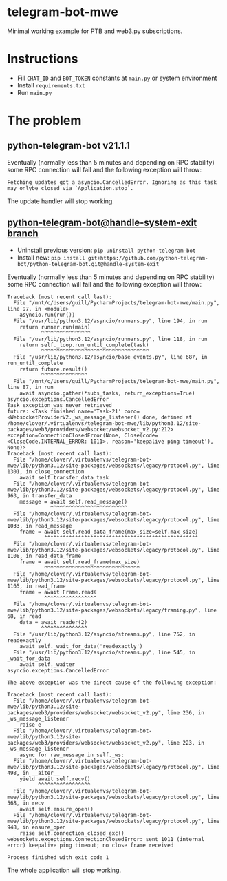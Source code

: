 # telegram-bot-mwe
Minimal working example for PTB and web3.py subscriptions.

# Instructions
* Fill `CHAT_ID` and `BOT_TOKEN` constants at `main.py` or system environment
* Install `requirements.txt`
* Run `main.py`

# The problem
## python-telegram-bot v21.1.1
Eventually (normally less than 5 minutes and depending on RPC stability) some RPC connection will fail and the following exception will throw:
```
Fetching updates got a asyncio.CancelledError. Ignoring as this task may onlybe closed via `Application.stop`.
```
The update handler will stop working.

## [python-telegram-bot@handle-system-exit branch](https://github.com/python-telegram-bot/python-telegram-bot/tree/handle-system-exit)

* Uninstall previous version: `pip uninstall python-telegram-bot`
* Install new: `pip install git+https://github.com/python-telegram-bot/python-telegram-bot.git@handle-system-exit`

Eventually (normally less than 5 minutes and depending on RPC stability) some RPC connection will fail and the following exception will throw:
```
Traceback (most recent call last):
  File "/mnt/c/Users/guill/PycharmProjects/telegram-bot-mwe/main.py", line 97, in <module>
    asyncio.run(run())
  File "/usr/lib/python3.12/asyncio/runners.py", line 194, in run
    return runner.run(main)
           ^^^^^^^^^^^^^^^^
  File "/usr/lib/python3.12/asyncio/runners.py", line 118, in run
    return self._loop.run_until_complete(task)
           ^^^^^^^^^^^^^^^^^^^^^^^^^^^^^^^^^^^
  File "/usr/lib/python3.12/asyncio/base_events.py", line 687, in run_until_complete
    return future.result()
           ^^^^^^^^^^^^^^^
  File "/mnt/c/Users/guill/PycharmProjects/telegram-bot-mwe/main.py", line 87, in run
    await asyncio.gather(*subs_tasks, return_exceptions=True)
asyncio.exceptions.CancelledError
Task exception was never retrieved
future: <Task finished name='Task-21' coro=<WebsocketProviderV2._ws_message_listener() done, defined at /home/clover/.virtualenvs/telegram-bot-mwe/lib/python3.12/site-packages/web3/providers/websocket/websocket_v2.py:212> exception=ConnectionClosedError(None, Close(code=<CloseCode.INTERNAL_ERROR: 1011>, reason='keepalive ping timeout'), None)>
Traceback (most recent call last):
  File "/home/clover/.virtualenvs/telegram-bot-mwe/lib/python3.12/site-packages/websockets/legacy/protocol.py", line 1301, in close_connection
    await self.transfer_data_task
  File "/home/clover/.virtualenvs/telegram-bot-mwe/lib/python3.12/site-packages/websockets/legacy/protocol.py", line 963, in transfer_data
    message = await self.read_message()
              ^^^^^^^^^^^^^^^^^^^^^^^^^
  File "/home/clover/.virtualenvs/telegram-bot-mwe/lib/python3.12/site-packages/websockets/legacy/protocol.py", line 1033, in read_message
    frame = await self.read_data_frame(max_size=self.max_size)
            ^^^^^^^^^^^^^^^^^^^^^^^^^^^^^^^^^^^^^^^^^^^^^^^^^^
  File "/home/clover/.virtualenvs/telegram-bot-mwe/lib/python3.12/site-packages/websockets/legacy/protocol.py", line 1108, in read_data_frame
    frame = await self.read_frame(max_size)
            ^^^^^^^^^^^^^^^^^^^^^^^^^^^^^^^
  File "/home/clover/.virtualenvs/telegram-bot-mwe/lib/python3.12/site-packages/websockets/legacy/protocol.py", line 1165, in read_frame
    frame = await Frame.read(
            ^^^^^^^^^^^^^^^^^
  File "/home/clover/.virtualenvs/telegram-bot-mwe/lib/python3.12/site-packages/websockets/legacy/framing.py", line 68, in read
    data = await reader(2)
           ^^^^^^^^^^^^^^^
  File "/usr/lib/python3.12/asyncio/streams.py", line 752, in readexactly
    await self._wait_for_data('readexactly')
  File "/usr/lib/python3.12/asyncio/streams.py", line 545, in _wait_for_data
    await self._waiter
asyncio.exceptions.CancelledError

The above exception was the direct cause of the following exception:

Traceback (most recent call last):
  File "/home/clover/.virtualenvs/telegram-bot-mwe/lib/python3.12/site-packages/web3/providers/websocket/websocket_v2.py", line 236, in _ws_message_listener
    raise e
  File "/home/clover/.virtualenvs/telegram-bot-mwe/lib/python3.12/site-packages/web3/providers/websocket/websocket_v2.py", line 223, in _ws_message_listener
    async for raw_message in self._ws:
  File "/home/clover/.virtualenvs/telegram-bot-mwe/lib/python3.12/site-packages/websockets/legacy/protocol.py", line 498, in __aiter__
    yield await self.recv()
          ^^^^^^^^^^^^^^^^^
  File "/home/clover/.virtualenvs/telegram-bot-mwe/lib/python3.12/site-packages/websockets/legacy/protocol.py", line 568, in recv
    await self.ensure_open()
  File "/home/clover/.virtualenvs/telegram-bot-mwe/lib/python3.12/site-packages/websockets/legacy/protocol.py", line 948, in ensure_open
    raise self.connection_closed_exc()
websockets.exceptions.ConnectionClosedError: sent 1011 (internal error) keepalive ping timeout; no close frame received

Process finished with exit code 1
```
The whole application will stop working.